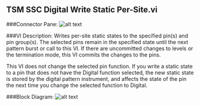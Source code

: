 ## **TSM SSC Digital Write Static Per-Site.vi**
###Connector Pane:
![alt text](/Instrument%20Control/Digital/Static/TSM%20SSC%20Digital%20Write%20Static%20Per-Site.vic.png "TSM SSC Digital Write Static Per-Site.vi connector pane")

###VI Description:
Writes per-site static states to the specified pin(s) and pin group(s). The selected pins remain in the specified state until the next pattern burst or call to this VI. If there are uncommitted changes to levels or the termination mode, this VI commits the changes to the pins.

This VI does not change the selected pin function. If you write a static state to a pin that does not have the Digital function selected, the new static state is stored by the digital pattern instrument, and affects the state of the pin the next time you change the selected function to Digital.

###Block Diagram:
![alt text](/Instrument%20Control/Digital/Static/TSM%20SSC%20Digital%20Write%20Static%20Per-Site.vid.png "TSM SSC Digital Write Static Per-Site.vi block diagram")
